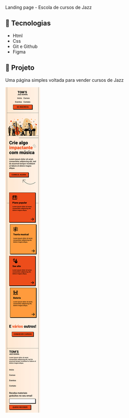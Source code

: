 <p alingn="center">
    Landing page - Escola de cursos de Jazz
</p>

## 🚀 Tecnologias

- Html
- Css
- Git e Github
- Figma

## 📄 Projeto
 Uma página simples voltada para vender cursos de Jazz

<p alingn="center">
    <img src=".github/mobile-version.jpg">
</p>